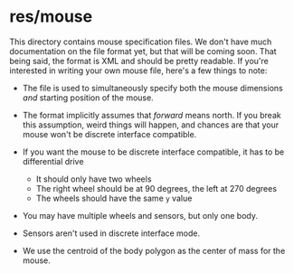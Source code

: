 # res/mouse

This directory contains mouse specification files. We don't have much
documentation on the file format yet, but that will be coming soon. That being
said, the format is XML and should be pretty readable. If you're interested in
writing your own mouse file, here's a few things to note:

- The file is used to simultaneously specify both the mouse dimensions *and*
starting position of the mouse.

- The format implicitly assumes that *forward* means north. If you break this
assumption, weird things will happen, and chances are that your mouse won't
be discrete interface compatible.

- If you want the mouse to be discrete interface compatible, it has to be
differential drive
    - It should only have two wheels
    - The right wheel should be at 90 degrees, the left at 270 degrees
    - The wheels should have the same `y` value

- You may have multiple wheels and sensors, but only one body.

- Sensors aren't used in discrete interface mode.

- We use the centroid of the body polygon as the center of mass for the mouse.
